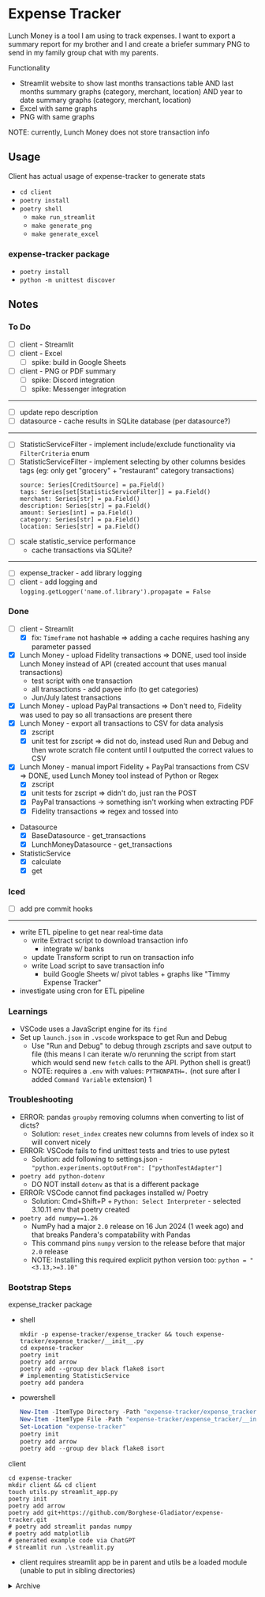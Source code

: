 # Expense Tracker
Lunch Money is a tool I am using to track expenses. I want to export a summary report for my brother and I and create a briefer summary PNG to send in my family group chat with my parents.

Functionality
- Streamlit website to show last months transactions table AND last months summary graphs (category, merchant, location) AND year to date summary graphs (category, merchant, location)
- Excel with same graphs
- PNG with same graphs

NOTE: currently, Lunch Money does not store transaction info

## Usage
Client has actual usage of expense-tracker to generate stats

- `cd client`
- `poetry install`
- `poetry shell`
  - `make run_streamlit`
  - `make generate_png`
  - `make generate_excel`

### expense-tracker package
- `poetry install`
- `python -m unittest discover`

## Notes

### To Do
- [ ] client - Streamlit
- [ ] client - Excel
  - [ ] spike: build in Google Sheets
- [ ] client - PNG or PDF summary
  - [ ] spike: Discord integration
  - [ ] spike: Messenger integration
---
- [ ] update repo description
- [ ] datasource - cache results in SQLite database (per datasource?)
---
- [ ] StatisticServiceFilter - implement include/exclude functionality via `FilterCriteria` enum
- [ ] StatisticServiceFilter - implement selecting by other columns besides tags (eg: only get "grocery" + "restaurant" category transactions)
  ```
  source: Series[CreditSource] = pa.Field()
  tags: Series[set[StatisticServiceFilter]] = pa.Field()
  merchant: Series[str] = pa.Field()
  description: Series[str] = pa.Field()
  amount: Series[int] = pa.Field()
  category: Series[str] = pa.Field()
  location: Series[str] = pa.Field()
  ```
- [ ] scale statistic_service performance
  - cache transactions via SQLite?
---
- [ ] expense_tracker - add library logging
- [ ] client - add logging and `logging.getLogger('name.of.library').propagate = False`

### Done
- [ ] client - Streamlit
  - [X] fix: `Timeframe` not hashable => adding a cache requires hashing any parameter passed
- [X] Lunch Money - upload Fidelity transactions => DONE, used tool inside Lunch Money instead of API (created account that uses manual transactions)
  - test script with one transaction
  - all transactions - add payee info (to get categories)
  - Jun/July latest transactions
- [X] Lunch Money - upload PayPal transactions => Don't need to, Fidelity was used to pay so all transactions are present there
- [X] Lunch Money - export all transactions to CSV for data analysis
  - [X] zscript
  - [X] unit test for zscript => did not do, instead used Run and Debug and then wrote scratch file content until I outputted the correct values to CSV
- [X] Lunch Money - manual import Fidelity + PayPal transactions from CSV => DONE, used Lunch Money tool instead of Python or Regex
  - [X] zscript
  - [X] unit tests for zscript => didn't do, just ran the POST
  - [X] PayPal transactions -> something isn't working when extracting PDF
  - [X] Fidelity transactions => regex and tossed into
- Datasource
  - [X] BaseDatasource - get_transactions
  - [X] LunchMoneyDatasource - get_transactions
- StatisticService
  - [X] calculate
  - [X] get

### Iced
- [ ] add pre commit hooks
---
- write ETL pipeline to get near real-time data
  - write Extract script to download transaction info
    - integrate w/ banks
  - update Transform script to run on transaction info
  - write Load script to save transaction info
    - build Google Sheets w/ pivot tables + graphs like "Timmy Expense Tracker"
- investigate using cron for ETL pipeline

### Learnings
- VSCode uses a JavaScript engine for its `find`
- Set up `launch.json` in `.vscode` workspace to get Run and Debug
  - Use "Run and Debug" to debug through zscripts and save output to file (this means I can iterate w/o rerunning the script from start which would send new `fetch` calls to the API. Python shell is great!)
  - NOTE: requires a `.env` with values: `PYTHONPATH=.` (not sure after I added `Command Variable` extension)
1
### Troubleshooting
- ERROR: pandas `groupby` removing columns when converting to list of dicts?
  - Solution: `reset_index` creates new columns from levels of index so it will convert nicely
- ERROR: VSCode fails to find unittest tests and tries to use pytest
  - Solution: add following to settings.json - `"python.experiments.optOutFrom": ["pythonTestAdapter"]`
- `poetry add python-dotenv`
  - DO NOT install `dotenv` as that is a different package
- ERROR: VSCode cannot find packages installed w/ Poetry
  - Solution: Cmd+Shift+P +  `Python: Select Interpreter` - selected 3.10.11 env that poetry created
- `poetry add numpy==1.26`
  - NumPy had a major `2.0` release on 16 Jun 2024 (1 week ago) and that breaks Pandera's compatability with Pandas
  - This command pins `numpy` version to the release before that major `2.0` release
  - NOTE: Installing this required explicit python version too: `python = "<3.13,>=3.10"`

### Bootstrap Steps
expense_tracker package
- shell
  ```shell
  mkdir -p expense-tracker/expense_tracker && touch expense-tracker/expense_tracker/__init__.py
  cd expense-tracker
  poetry init
  poetry add arrow
  poetry add --group dev black flake8 isort
  # implementing StatisticService
  poetry add pandera
  ```
- powershell
  ```powershell
  New-Item -ItemType Directory -Path "expense-tracker/expense_tracker" -Force
  New-Item -ItemType File -Path "expense-tracker/expense_tracker/__init__.py" -Force
  Set-Location "expense-tracker"
  poetry init
  poetry add arrow
  poetry add --group dev black flake8 isort
  ```

client
```shell
cd expense-tracker
mkdir client && cd client
touch utils.py streamlit_app.py
poetry init
poetry add arrow
poetry add git+https://github.com/Borghese-Gladiator/expense-tracker.git
# poetry add streamlit pandas numpy
# poetry add matplotlib
# generated example code via ChatGPT
# streamlit run .\streamlit.py
```
- client requires streamlit app be in parent and utils be a loaded module (unable to put in sibling directories)

<details>
<summary>Archive</summary>

## Methodology
```
Aggregate by Interval
APPROACH 1: custom build every group by incrementing arrow
    PRO: easy increment
    CON: hard group since I need to build bins and sort each into bins
APPROACH 2: custom column and standard group by
    PRO: easy group by
    CON: wasted extra column AND unable to support weekly?
```

# Expense Aggregation
Python ETL pipeline to build full transaction history from multiple credit cards

Currently, it is only one Pandas script that aggregates CSVs though

## Usage Instructions
- download transaction history
  - rename statements to include company name (can use `Powershell` script potentially)
    - if company not present in "company enum", write company parse logic in "find_transactions_table" and "normalize_transaction_df"
- update script "CONSTANTS"
- run locally
  ```
  poetry install
  poetry shell
  python main.py
  ```

## Notes

### Powershell
```powershell
# Define the folder path and the string to prepend
$FolderPath = "C:\Users\Timot\Documents\GitHub\expense-tracker\financial_transaction_history"
$Prefix = "paypal_"

# Get all files in the specified folder and its subfolders
$Files = Get-ChildItem -Path $FolderPath -Recurse -File

# Loop through each file and rename it by prepending the specified string
foreach ($File in $Files) {
    $NewName = $Prefix + $File.Name
    Rename-Item -Path $File.FullName -NewName $NewName
}
```

### Bootstrap Steps
- `poetry init`
- `git init`
- write `.gitignore` using online `Python.gitignore`
- `poetry add loguru tabula-py[jpype] pandas`
  - NOTE: `tabula` is a package, but not related to reading PDFs
- write main.py
- download `financial_transaction_history` from all my credit card companies
- > write methodology
- [X] download PDFs
- [X] extract tables from PDFs to build transactions list CSV => gave up
- [X] download all as CSVs
- [X] build aggregated table
  - [X] add default column of rent_applicable_transaction
  - [X] remove credit 
- [X] create Excel spreadsheet
- [ ] build subset Excel spreadsheet by filter on rent_applicable_transaction column


### PDF Extraction Libraries
- pypdf
  - extract text and manually filter using index per type of PDF instead
  - Pros - very easy for library since I simply run `page.extract_text().split('\n')`
  - Cons
    - certain text gets appended together with no delimeter (eg: `Dec 11 Dec 11 MASALA BAYLITTLETONMA $116.37 `)
    - tons of custom code
      - pick page number
      - pick start of transaction list string
      - pick end of transaction list string
      - write logic to parse out each string
  - (possible implementation: Check row content to determine when to stop)
- camelot
  - NOTE: this package is quite garbage - it has unexpected namings/dependencies that must be installed separately (`camelot-py[base]`, `opencv-python`, `ghostscript`) AND does not work at parsing tables
  - `poetry add camelot-py[base]` (IT IS NOT `camelot`)
  - camelot-py installation
    - use Python 3.8 - depends on `pdftopng 0.2.3` which requires Python 3.8, 3.7, or 3.6.
    - `poetry add opencv-python`
    - download [Ghostscript](https://ghostscript.com/releases/gsdnld.html)
      - check installed with either command:
        - `gswin64c --version`
        - ```python
          import ctypes
          from ctypes.util import find_library
          find_library("".join(("gsdll", str(ctypes.sizeof(ctypes.c_voidp) * 8), ".dll")))
          ```
    - `poetry add ghostscript`
  - CLI usage
    - `camelot lattice -plot text .\capital_one_Smry_2023_1496.pdf`
      - `poetry add matplotlib` - `ImportError: matplotlib is required for plotting.`
  - NOTE: Did not find any text and could not figure out how to customize
- tabula
  - NOTE: tabula requires `JAVA` to be installed
  - `poetry add tabula-py`
  - > WARNING: The stream doesn't provide any stream length, using fallback readUntilEnd, at offset 64514
  - This warning indicates that the library is unable to determine the length of the PDF stream, so it falls back to a method called readUntilEnd.
  - Tabula works for basic tables, but my financial documents require customization. Tabula customizes via template which are generated by the desktop app.
    - the Tabula desktop app requires installation of ORACLE Java 8. Using OpenJDK 8 (Zulu) does not seem to work. Oracle Java 8 does not ship with an installer and requires manual config (JAVA_HOME I assume?). Either way, I elected against spending more effort on Java 8 which I would need to uninstall manually

#### PDF Methodology

Method A
- download PDFs
- extract tables from PDFs to build transactions list CSV
- build Excel spreadsheet from aggregated table
  - add default column of rent_applicable_transaction
- build subset Excel spreadsheet of rent applicable transactions using column

Method B
- download PDFs
- extract tables from PDFs to build transactions list CSV
- build Next.js webapp
	- display list of transactions in Material Table (filter + sort columns)
	- display list of J Shee transactions via hard-coded code
	- deploy to Vercel

### Troubleshooting

```
Package operations: 1 install, 0 updates, 0 removals

  - Installing pdftopng (0.2.3): Failed

  RuntimeError

  Unable to find installation candidates for pdftopng (0.2.3)

  at ~\AppData\Roaming\pypoetry\venv\lib\site-packages\poetry\installation\chooser.py:74 in choose_for
       70│
       71│             links.append(link)
       72│
       73│         if not links:
    →  74│             raise RuntimeError(f"Unable to find installation candidates for {package}")
       75│
       76│         # Get the best link
       77│         chosen = max(links, key=lambda link: self._sort_key(package, link))
       78│

Cannot install pdftopng.
```

</details>